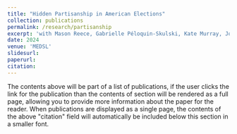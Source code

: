 ```yaml
---
title: "Hidden Partisanship in American Elections"
collection: publications
permalink: /research/partisanship
excerpt: 'with Mason Reece, Gabrielle Péloquin-Skulski, Kate Murray, Joe Loffredo, Acevedo Jetter, K. E., Zachary Garai, Alejandro Flores, Lucas Bulić Bračulj, Samuel Baltz, and Charles Stewart III'
date: 2024
venue: 'MEDSL'
slidesurl: 
paperurl: 
citation: 
---
```


The contents above will be part of a list of publications, if the user clicks the link for the publication than the contents of section will be rendered as a full page, allowing you to provide more information about the paper for the reader. When publications are displayed as a single page, the contents of the above "citation" field will automatically be included below this section in a smaller font.